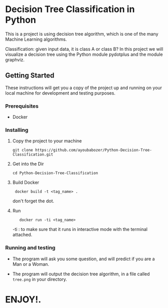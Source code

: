 
# Decision Tree Classification in Python
This is a project is using decision tree algorithm, which is one of the many Machine Learning algorithms.

Classification: given input data, it is class A or class B?
In this project we will visualize a decision tree using the Python module pydotplus and the module graphviz.

## Getting Started

These instructions will get you a copy of the project up and running on your local machine for development and testing purposes.

### Prerequisites
 - Docker
 
 ### Installing
 
 1. Copy the project to your machine
 
     ```
     git clone https://github.com/ayoubabozer/Python-Decision-Tree-Classification.git
     ```
 
 2. Get into the Dir 
     ```
     cd Python-Decision-Tree-Classification
     ```
    
 3. Build Docker
 
    ```
     docker build -t <tag_name> .
    ```
    
    don't forget the dot.
 
 4. Run
 
     ```
        docker run -ti <tag_name>
     ```
     
     -ti : to make sure that it runs in interactive mode with the terminal attached.
    


### Running and testing
- The program will ask you some question, and will predict if you are a Man or a Woman.

- The program will output the decision tree algorithm, in a file called `tree.png` in your directory.

# ENJOY!.
